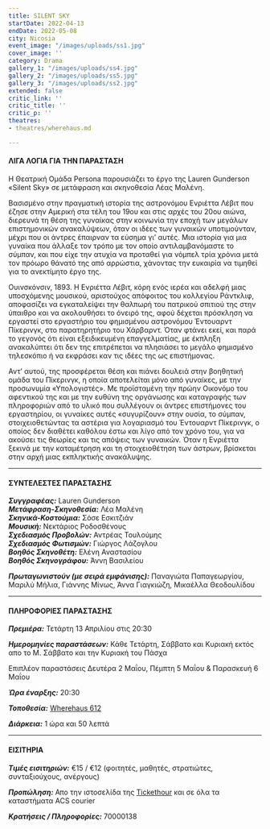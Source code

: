 ```yaml
---
title: SILENT SKY
startDate: 2022-04-13
endDate: 2022-05-08
city: Nicosia
event_image: "/images/uploads/ss1.jpg"
cover_image: ''
category: Drama
gallery_1: "/images/uploads/ss4.jpg"
gallery_2: "/images/uploads/ss5.jpg"
gallery_3: "/images/uploads/ss2.jpg"
extended: false
critic_link: ''
critic_title: ''
critic_p: ''
theatres:
- theatres/wherehaus.md

---
```

#### ΛΙΓΑ ΛΟΓΙΑ ΓΙΑ ΤΗΝ ΠΑΡΑΣΤΑΣΗ

Η Θεατρική Ομάδα Persona παρουσιάζει το έργο της Lauren Gunderson «Silent Sky» σε μετάφραση και σκηνοθεσία Λέας Μαλένη.

Βασισμένο στην πραγματική ιστορία της αστρονόμου Ενριέττα Λέβιτ που έζησε στην Αμερική στα τέλη του 19ου και στις αρχές του 20ου αιώνα, διερευνά τη θέση της γυναίκας στην κοινωνία την εποχή των μεγάλων επιστημονικών ανακαλύψεων, όταν οι ιδέες των γυναικών υποτιμούνταν, μέχρι που οι άντρες έπαιρναν τα εύσημα γι’ αυτές. Μια ιστορία για μια γυναίκα που άλλαξε τον τρόπο με τον οποίο αντιλαμβανόμαστε το σύμπαν, και που είχε την ατυχία να προταθεί για νόμπελ τρία χρόνια μετά τον πρόωρο θάνατό της από αρρώστια, χάνοντας την ευκαιρία να τιμηθεί για το ανεκτίμητο έργο της.

Ουινσκόνσιν, 1893. Η Ενριέττα Λέβιτ, κόρη ενός ιερέα και αδελφή μιας υποσχόμενης μουσικού, αριστούχος απόφοιτος του κολλεγίου Ράντκλιφ, αποφασίζει να εγκαταλείψει την θαλπωρή του πατρικού σπιτιού της στην ύπαιθρο και να ακολουθήσει το όνειρό της, αφού δέχεται πρόσκληση να εργαστεί στο εργαστήριο του φημισμένου αστρονόμου Έντουαρντ Πίκερινγκ, στο παρατηρητήριο του Χάρβαρντ. Όταν φτάνει εκεί, και παρά το γεγονός ότι είναι εξειδικευμένη επαγγελματίας, με έκπληξη ανακαλύπτει ότι δεν της επιτρέπεται να πλησιάσει το μεγάλο φημισμένο τηλεσκόπιο ή να εκφράσει καν τις ιδέες της ως επιστήμονας.

Αντ’ αυτού, της προσφέρεται θέση και πιάνει δουλειά στην βοηθητική ομάδα του Πίκερινγκ, η οποία αποτελείται μόνο από γυναίκες, με την προσωνυμία «Υπολογιστές». Με προϊσταμένη την πρώην Οικονόμο του αφεντικού της και με την ευθύνη της οργάνωσης και καταγραφής των πληροφοριών από το υλικό που συλλέγουν οι άντρες επιστήμονες του εργαστηρίου, οι γυναίκες αυτές «συγυρίζουν» στην ουσία, το σύμπαν, στοιχειοθετώντας τα αστέρια για λογαριασμό του Έντουαρντ Πίκερινγκ, ο οποίος δεν διαθέτει καθόλου έστω και λίγο από τον χρόνο του, για να ακούσει τις θεωρίες και τις απόψεις των γυναικών. Όταν η Ενριέττα ξεκινά με την καταμέτρηση και τη στοιχειοθέτηση των άστρων, βρίσκεται στην αρχή μιας εκπληκτικής ανακάλυψης.

***

#### ΣΥΝΤΕΛΕΣΤΕΣ ΠΑΡΑΣΤΑΣΗΣ

**_Συγγραφέας:_** Lauren Gunderson  
**_Μετάφραση-Σκηνοθεσία:_** Λέα Μαλένη  
**_Σκηνικά-Κοστούμια:_** Σόσε Εσκιτζιάν  
**_Μουσική:_** Νεκτάριος Ροδοσθένους  
**_Σχεδιασμός Προβολών:_** Αντρέας Τουλούμης  
**_Σχεδιασμός Φωτισμών:_** Γιώργος Λάζογλου  
**_Βοηθός Σκηνοθέτη:_** Ελένη Αναστασίου  
**_Βοηθός Σκηνογράφου:_** Άννη Βασιλείου

**_Πρωταγωνιστούν (με σειρά εμφάνισης):_** Παναγιώτα Παπαγεωργίου, Μαριλύ Μήλια, Γιάννης Μίνως, Άννα Γιαγκιώζη, Μικαέλλα Θεοδουλίδου

***

#### ΠΛΗΡΟΦΟΡΙΕΣ ΠΑΡΑΣΤΑΣΗΣ

**_Πρεμιέρα:_** Τετάρτη 13 Απριλίου στις 20:30

**_Ημερομηνίες παραστάσεων:_** Κάθε Τετάρτη, Σάββατο και Κυριακή εκτός απο το Μ. Σάββατο και την Κυριακή του Πάσχα

Επιπλέον παραστάσεις Δευτέρα 2 Μαΐου, Πέμπτη 5 Μαΐου & Παρασκευή 6 Μαΐου

**_Ώρα έναρξης:_** 20:30

**_Τοποθεσία:_** [Wherehaus 612](https://www.google.com/maps/place/WhereHaus+612/@35.177606,33.3873653,17z/data=!3m1!4b1!4m5!3m4!1s0x14de170bc4982f01:0x9c24df07f8f1017d!8m2!3d35.177606!4d33.389554 "Wherehaus 612")

**_Διάρκεια:_** 1 ώρα και 50 λεπτά

***

#### ΕΙΣΙΤΗΡΙΑ

**_Τιμές εισιτηριών:_** €15 / €12 (φοιτητές, μαθητές, στρατιώτες, συνταξιούχους, ανέργους)

**_Προπώληση:_** Απο την ιστοσελίδα της [Tickethour](https://shop.tickethour.com/ticketmaster_se_3773.html "Tickethour") και σε όλα τα καταστήματα ACS courier

**_Κρατήσεις / Πληροφορίες:_** 70000138
